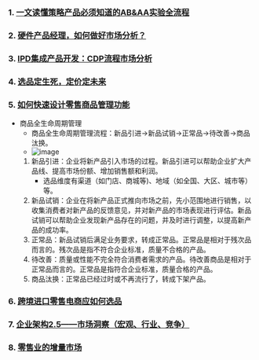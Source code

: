 
### 1. [一文读懂策略产品必须知道的AB&AA实验全流程](https://www.woshipm.com/pd/5819241.html)

### 2. [硬件产品经理，如何做好市场分析？](https://www.woshipm.com/pd/5888374.html)

### 3. [IPD集成产品开发：CDP流程市场分析](https://www.woshipm.com/share/5982149.html)

### 4. [选品定生死，定价定未来](https://www.woshipm.com/operate/5638099.html)

### 5. [如何快速设计零售商品管理功能](https://www.woshipm.com/pd/5984097.html)  
  - 商品全生命周期管理
     - 商品全生命周期管理流程：新品引进->新品试销->正常品->待改善->商品汰换。
     - ![image](https://github.com/Jiqian233/treehollow/assets/11003657/435bedb4-e4bc-4a65-aabf-9dfa5bd96005)
     1. 新品引进：企业将新产品引入市场的过程。新品引进可以帮助企业扩大产品线、提高市场份额、增加销售额和利润。
          - 选品维度有渠道（如门店、商城等)、地域（如全国、大区、城市等）等。
     3. 新品试销：企业在将新产品正式推向市场之前，先小范围地进行销售，以收集消费者对新产品的反馈意见，并对新产品的市场表现进行评估。新品试销可以帮助企业发现新产品存在的问题，并及时进行调整，以提高新产品的成功率。
     4. 正常品：新品试销后满足业务要求，转成正常品。正常品是相对于残次品而言的。残次品是指不符合企业标准，质量不合格的产品。
     5. 待改善：质量或性能不完全符合消费者需求的产品。待改善商品是相对于正常品而言的。正常品是指符合企业标准，质量合格的产品。
     6. 商品汰换：正常品已经过时或不再流行了，转成下架产品。


### 6. [跨境进口零售电商应如何选品](https://www.woshipm.com/operate/328212.html)


### 7. [企业架构2.5——市场洞察（宏观、行业、竞争）](https://www.woshipm.com/share/5880502.html)




### 8. [零售业的增量市场](https://www.woshipm.com/marketing/5854751.html)
